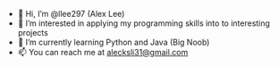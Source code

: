 - 👋 Hi, I’m @llee297 (Alex Lee)
- 👀 I’m interested in applying my programming skills into to interesting projects
- 🌱 I’m currently learning Python and Java (Big Noob)
- 📫 You can reach me at alecksli31@gmail.com

<!---
llee297/llee297 is a ✨ special ✨ repository because its `README.md` (this file) appears on your GitHub profile.
You can click the Preview link to take a look at your changes.
--->
